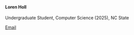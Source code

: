 #### Loren Holl

Undergraduate Student, Computer Science (2025), NC State

[Email](mailto:laholl@ncsu.edu)
